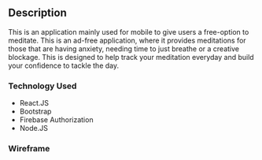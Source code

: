 ## Description

This is an application mainly used for mobile to give users a free-option to meditate. This is an ad-free application, where it provides meditations for those that are having anxiety, needing time to just breathe or a creative blockage. This is designed to help track your meditation everyday and build your confidence to tackle the day. 

### Technology Used

- React.JS
- Bootstrap
- Firebase Authorization
- Node.JS

### Wireframe